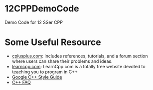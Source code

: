 12CPPDemoCode
=============

Demo Code for 12 SSer CPP

Some Useful Resource
=============
* [cplusplus.com][0]: Includes references, tutorials, and a forum section where users can share their problems and ideas.
* [learncpp.com][1]: LearnCpp.com is a totally free website devoted to teaching you to program in C++
* [Google C++ Style Guide][2]
* [C++ FAQ][3]


[0]: http://www.cplusplus.com/
[1]: http://www.learncpp.com/
[2]: http://google-styleguide.googlecode.com/svn/trunk/cppguide.xml
[3]: http://www.parashift.com/c++-faq/
